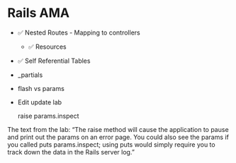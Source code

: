 # Rails AMA


- ✅ Nested Routes - Mapping to controllers
  - ✅ Resources 
- ✅ Self Referential Tables

- _partials
- flash vs params


- Edit update lab
   
   raise params.inspect

The text from the lab:  “The raise method will cause the application to pause and print out the params on an error page. You could also see the params if you called puts params.inspect; using puts would simply require you to track down the data in the Rails server log.”

